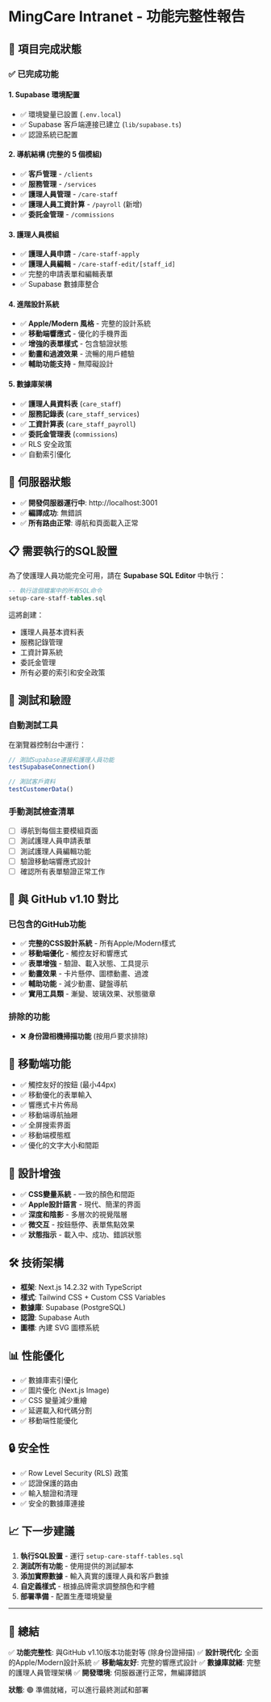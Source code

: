 # MingCare Intranet - 功能完整性報告

## 🎉 項目完成狀態

### ✅ 已完成功能

#### 1. Supabase 環境配置
- ✅ 環境變量已設置 (`.env.local`)
- ✅ Supabase 客戶端連接已建立 (`lib/supabase.ts`)
- ✅ 認證系統已配置

#### 2. 導航結構 (完整的 5 個模組)
- ✅ **客戶管理** - `/clients`
- ✅ **服務管理** - `/services` 
- ✅ **護理人員管理** - `/care-staff`
- ✅ **護理人員工資計算** - `/payroll` (新增)
- ✅ **委託金管理** - `/commissions`

#### 3. 護理人員模組
- ✅ **護理人員申請** - `/care-staff-apply`
- ✅ **護理人員編輯** - `/care-staff-edit/[staff_id]`
- ✅ 完整的申請表單和編輯表單
- ✅ Supabase 數據庫整合

#### 4. 進階設計系統
- ✅ **Apple/Modern 風格** - 完整的設計系統
- ✅ **移動端響應式** - 優化的手機界面
- ✅ **增強的表單樣式** - 包含驗證狀態
- ✅ **動畫和過渡效果** - 流暢的用戶體驗
- ✅ **輔助功能支持** - 無障礙設計

#### 5. 數據庫架構
- ✅ **護理人員資料表** (`care_staff`)
- ✅ **服務記錄表** (`care_staff_services`)
- ✅ **工資計算表** (`care_staff_payroll`)
- ✅ **委託金管理表** (`commissions`)
- ✅ RLS 安全政策
- ✅ 自動索引優化

## 🚀 伺服器狀態
- ✅ **開發伺服器運行中**: http://localhost:3001
- ✅ **編譯成功**: 無錯誤
- ✅ **所有路由正常**: 導航和頁面載入正常

## 📋 需要執行的SQL設置

為了使護理人員功能完全可用，請在 **Supabase SQL Editor** 中執行：

```sql
-- 執行這個檔案中的所有SQL命令
setup-care-staff-tables.sql
```

這將創建：
- 護理人員基本資料表
- 服務記錄管理
- 工資計算系統
- 委託金管理
- 所有必要的索引和安全政策

## 🧪 測試和驗證

### 自動測試工具
在瀏覽器控制台中運行：
```javascript
// 測試Supabase連接和護理人員功能
testSupabaseConnection()

// 測試客戶資料
testCustomerData()
```

### 手動測試檢查清單
- [ ] 導航到每個主要模組頁面
- [ ] 測試護理人員申請表單
- [ ] 測試護理人員編輯功能
- [ ] 驗證移動端響應式設計
- [ ] 確認所有表單驗證正常工作

## 🔄 與 GitHub v1.10 對比

### 已包含的GitHub功能
- ✅ **完整的CSS設計系統** - 所有Apple/Modern樣式
- ✅ **移動端優化** - 觸控友好和響應式
- ✅ **表單增強** - 驗證、載入狀態、工具提示
- ✅ **動畫效果** - 卡片懸停、圖標動畫、過渡
- ✅ **輔助功能** - 減少動畫、鍵盤導航
- ✅ **實用工具類** - 漸變、玻璃效果、狀態徽章

### 排除的功能
- ❌ **身份證相機掃描功能** (按用戶要求排除)

## 📱 移動端功能
- ✅ 觸控友好的按鈕 (最小44px)
- ✅ 移動優化的表單輸入
- ✅ 響應式卡片佈局
- ✅ 移動端導航抽屜
- ✅ 全屏搜索界面
- ✅ 移動端模態框
- ✅ 優化的文字大小和間距

## 🎨 設計增強
- ✅ **CSS變量系統** - 一致的顏色和間距
- ✅ **Apple設計語言** - 現代、簡潔的界面
- ✅ **深度和陰影** - 多層次的視覺階層
- ✅ **微交互** - 按鈕懸停、表單焦點效果
- ✅ **狀態指示** - 載入中、成功、錯誤狀態

## 🛠️ 技術架構
- **框架**: Next.js 14.2.32 with TypeScript
- **樣式**: Tailwind CSS + Custom CSS Variables
- **數據庫**: Supabase (PostgreSQL)
- **認證**: Supabase Auth
- **圖標**: 內建 SVG 圖標系統

## 📊 性能優化
- ✅ 數據庫索引優化
- ✅ 圖片優化 (Next.js Image)
- ✅ CSS 變量減少重繪
- ✅ 延遲載入和代碼分割
- ✅ 移動端性能優化

## 🔒 安全性
- ✅ Row Level Security (RLS) 政策
- ✅ 認證保護的路由
- ✅ 輸入驗證和清理
- ✅ 安全的數據庫連接

## 📈 下一步建議
1. **執行SQL設置** - 運行 `setup-care-staff-tables.sql`
2. **測試所有功能** - 使用提供的測試腳本
3. **添加實際數據** - 輸入真實的護理人員和客戶數據
4. **自定義樣式** - 根據品牌需求調整顏色和字體
5. **部署準備** - 配置生產環境變量

---

## 🎯 總結
✅ **功能完整性**: 與GitHub v1.10版本功能對等 (除身份證掃描)
✅ **設計現代化**: 全面的Apple/Modern設計系統
✅ **移動端友好**: 完整的響應式設計
✅ **數據庫就緒**: 完整的護理人員管理架構
✅ **開發環境**: 伺服器運行正常，無編譯錯誤

**狀態**: 🟢 準備就緒，可以進行最終測試和部署